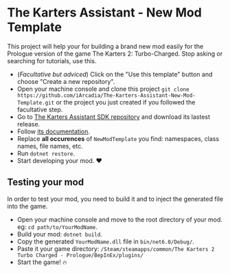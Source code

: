 # The Karters Assistant - New Mod Template

This project will help your for building a brand new mod easily for the Prologue version of the game The Karters 2: Turbo-Charged. Stop asking or searching for tutorials, use this.

- (_Facultative but adviced_) Click on the "Use this template" button and choose "Create a new repository".
- Open your machine console and clone this project `git clone https://github.com/iArcadia/The-Karters-Assistant-New-Mod-Template.git` or the project you just created if you followed the facultative step.
- Go to [The Karters Assistant SDK repository](https://github.com/iArcadia/The-Karters-Assistant-SDK) and download its lastest release.
- Follow [its documentation](https://github.com/iArcadia/The-Karters-Assistant-SDK/blob/main/doc/index.md).
- Replace **all occurences** of `NewModTemplate` you find: namespaces, class names, file names, etc.
- Run `dotnet restore`.
- Start developing your mod. ❤

## Testing your mod

In order to test your mod, you need to build it and to inject the generated file into the game.

- Open your machine console and move to the root directory of your mod. eg: `cd path/to/YourModName`.
- Build your mod: `dotnet build`.
- Copy the generated `YourModName.dll` file in `bin/net6.0/Debug/`.
- Paste it your game directory: `/Steam/steamapps/common/The Karters 2 Turbo Charged - Prologue/BepInEx/plugins/`
- Start the game! 🔥
